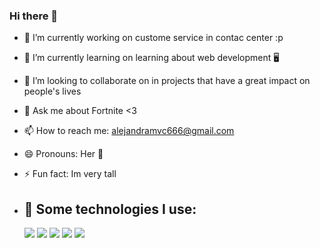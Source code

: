 ### Hi there 👋


- 🔭 I’m currently working on custome service in contac center :p
- 🌱 I’m currently learning on learning about web development 🖥️
- 👯 I’m looking to collaborate on in projects that have a great impact on people's lives 
- 💬 Ask me about Fortnite <3
- 📫 How to reach me: alejandramvc666@gmail.com
- 😄 Pronouns: Her 🧁
- ⚡ Fun fact: Im very tall

- 
  ## 🎯 Some technologies I use:
  <img src="https://img.shields.io/badge/HTML5-E34F26?style=for-the-badge&logo=html5&logoColor=white" />
  <img src="https://img.shields.io/badge/CSS3-1572B6?style=for-the-badge&logo=css3&logoColor=white" />
  <img src="https://img.shields.io/badge/JavaScript-323330?style=for-the-badge&logo=javascript&logoColor=F7DF1E" />
  <img src="https://img.shields.io/badge/GitHub-100000?style=for-the-badge&logo=github&logoColor=white" />
   <img src="https://img.shields.io/badge/VSCode-0078D4?style=for-the-badge&logo=visual%20studio%20code&logoColor=white" />
  

